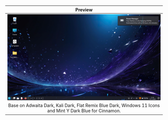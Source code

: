 
| Preview |
|-|
| ![](Screenshot0.png) |
| <div align="center"> Base on Adwaita Dark, Kali Dark, Flat Remix Blue Dark, Windows 11 Icons and Mint Y Dark Blue for Cinnamon.</div> |